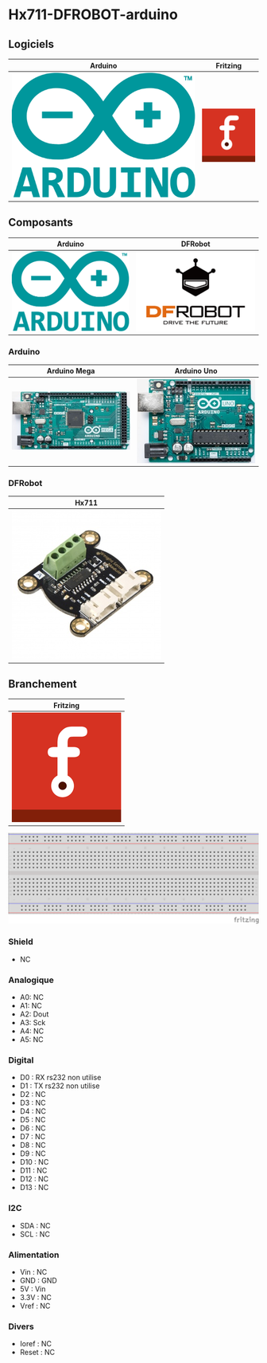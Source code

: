 # Hx711-DFROBOT-arduino

## Logiciels
| Arduino | Fritzing  |
| :-----: | :------: |
| ![](/icone/Arduino.png) | ![](/icone/Fritzing.png) |

## Composants
| Arduino | DFRobot |
| :-----: | :------: |
| ![](/icone/Arduino.png) |![](/icone/DFRobot.png) | 

### Arduino
| Arduino Mega  | Arduino Uno | 
| :-------------: | :-------------: |
| ![](/composants/Arduino%20Mega.jpg) | ![](/composants/Arduino%20Uno.jpg) |

### DFRobot
| Hx711 |
| :-------------: |
| ![](/composants/DFRobot/DFRobot_Weight_Sensor_Module.jpg) |

## Branchement
| Fritzing | 
| :-------------: |
| ![](/icone/Fritzing.png) | 

![](/fritzing/Untitled_Sketch.png)

### Shield
* NC

### Analogique
* A0: NC
* A1: NC
* A2: Dout
* A3: Sck
* A4: NC
* A5: NC

### Digital
* D0 : RX rs232 non utilise
* D1 : TX rs232 non utilise
* D2 : NC
* D3 : NC
* D4 : NC
* D5 : NC
* D6 : NC
* D7 : NC
* D8 : NC
* D9 : NC
* D10 : NC
* D11 : NC
* D12 : NC
* D13 : NC 

### I2C
* SDA : NC
* SCL : NC

### Alimentation
* Vin : NC
* GND : GND
* 5V : Vin
* 3.3V : NC
* Vref : NC

### Divers 
* Ioref : NC
* Reset : NC

